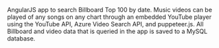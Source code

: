 AngularJS app to search Billboard Top 100 by date. Music videos can be played of any songs on any chart through an embedded YouTube player using the YouTube API, Azure Video Search API, and puppeteer.js. All Billboard and video data that is queried in the app is saved to a MySQL database.

